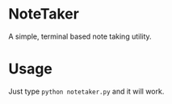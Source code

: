 # NoteTaker
A simple, terminal based note taking utility.

# Usage
Just type `python notetaker.py` and it will work.
